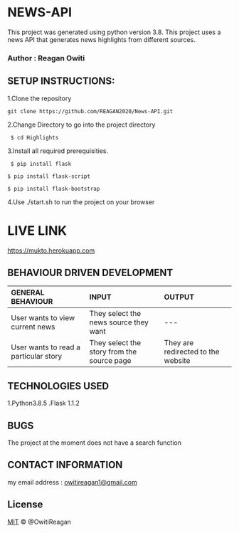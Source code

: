 # NEWS-API
This project was generated using python version 3.8. This project uses a news API that generates news highlights from different sources.

### Author : Reagan Owiti

## SETUP INSTRUCTIONS:
1.Clone the repository 

`git clone https://github.com/REAGAN2020/News-API.git`

2.Change Directory to go into the project directory

` $ cd Highlights`

3.Install all required prerequisities.

` $ pip install flask`

`$ pip install flask-script`

`$ pip install flask-bootstrap`

4.Use ./start.sh to run the project on your browser

# LIVE LINK
https://mukto.herokuapp.com

## BEHAVIOUR DRIVEN DEVELOPMENT
| GENERAL BEHAVIOUR | INPUT | OUTPUT|
|:------------------|:--------|:-----------|
|User wants to view current news| They select the news source they want |---|
|User wants to read a particular story| They select the story from the source page|They are redirected to the website|

## TECHNOLOGIES USED
1.Python3.8.5
.Flask 1.1.2

## BUGS
The project at the moment does not have a search function



## CONTACT INFORMATION
 my email address : owitireagan1@gmail.com


 ## License
[MIT](LICENSE.md) © @OwitiReagan